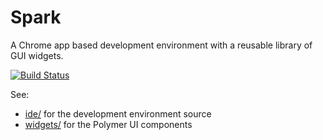 # Spark

A Chrome app based development environment with a reusable library of GUI widgets.

[![Build Status](https://drone.io/github.com/dart-lang/spark/status.png)](https://drone.io/github.com/dart-lang/spark/latest)

See:

 * [ide/](https://github.com/dart-lang/spark/tree/master/ide) for the development environment source
 * [widgets/](https://github.com/dart-lang/spark/tree/master/widgets) for the Polymer UI components
